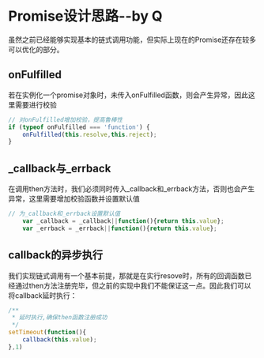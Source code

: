 # Promise设计思路--by Q

虽然之前已经能够实现基本的链式调用功能，但实际上现在的Promise还存在较多可以优化的部分。

## onFulfilled

若在实例化一个promise对象时，未传入onFulfilled函数，则会产生异常，因此这里需要进行校验

```javascript
// 对onFulfilled增加校验，提高鲁棒性
if (typeof onFulfilled === 'function') {
    onFulfilled(this.resolve,this.reject);
}
```

## \_callback与\_errback

在调用then方法时，我们必须同时传入\_callback和\_errback方法，否则也会产生异常，这里需要增加校验函数并设置默认值

```javascript
// 为_callback和_errback设置默认值
    var _callback = _callback||function(){return this.value};
    var _errback = _errback||function(){return this.value};
```

## callback的异步执行

我们实现链式调用有一个基本前提，那就是在实行resove时，所有的回调函数已经通过then方法注册完毕，但之前的实现中我们不能保证这一点。因此我们可以将callback延时执行：

```javascript
/**
 * 延时执行,确保then函数注册成功
 */
setTimeout(function(){
    callback(this.value);
},1)
```

